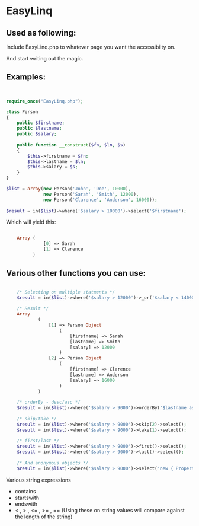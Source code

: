 EasyLinq
========

Used as following:
-----------------

Include EasyLinq.php to whatever page you want the accessibilty on.

And start writing out the magic.

Examples:
---------

```php


require_once("EasyLinq.php");

class Person 
{
    public $firstname;
    public $lastname;
    public $salary;
    
    public function __construct($fn, $ln, $s) 
    {
        $this->firstname = $fn;
        $this->lastname = $ln;
        $this->salary = $s;
    }
}

$list = array(new Person('John', 'Doe', 10000), 
              new Person('Sarah', 'Smith', 12000), 
              new Person('Clarence', 'Anderson', 16000));
        
$result = in($list)->where('$salary > 10000')->select('$firstname');

```

Which will yield this:

```php

    Array ( 
              [0] => Sarah 
              [1] => Clarence 
          )
```

Various other functions you can use:
------------------------------------

```php

    /* Selecting on multiple statments */
    $result = in($list)->where('$salary > 12000')->_or('$salary < 14000')->_and('$lastname contains Smi')->select();
    
    /* Result */
    Array 
            ( 
                [1] => Person Object 
                    ( 
                        [firstname] => Sarah 
                        [lastname] => Smith 
                        [salary] => 12000 
                    ) 
                [2] => Person Object 
                    ( 
                        [firstname] => Clarence 
                        [lastname] => Anderson 
                        [salary] => 16000 
                    ) 
            )
            
    /* orderBy - desc/asc */
    $result = in($list)->where('$salary > 9000')->orderBy('$lastname asc')->select();
    
    /* skip/take */
    $result = in($list)->where('$salary > 9000')->skip(2)->select();
    $result = in($list)->where('$salary > 9000')->take(1)->select();
    
    /* first/last */
    $result = in($list)->where('$salary > 9000')->first()->select();
    $result = in($list)->where('$salary > 9000')->last()->select();
    
    /* And anonymous objects */
    $result = in($list)->where('$salary > 9000')->select('new { Property = $membervarible, Another = $another }');

```

Various string expressions

* contains
* startswith
* endswith
* < , > , <= , >= , == (Using these on string values will compare against the length of the string)
